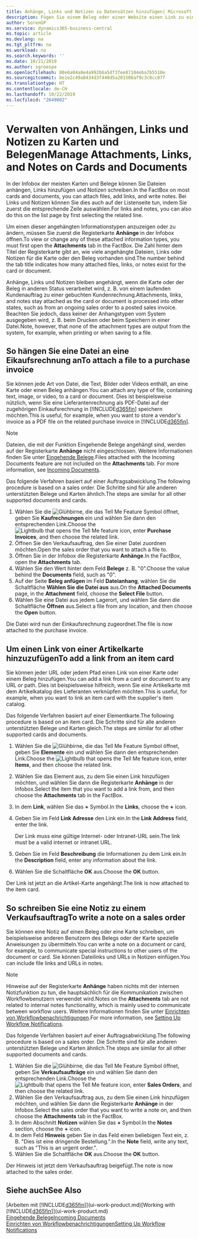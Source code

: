 ```yaml
---
title: Anhänge, Links und Notizen zu Datensätzen hinzufügen| Microsoft Docs
description: Fügen Sie einem Beleg oder einer Website einen Link zu einem bestimmten Datensatz hinzu, beispielsweise zu einer Debitorenkarte oder einem Beleg.
author: SorenGP
ms.service: dynamics365-business-central
ms.topic: article
ms.devlang: na
ms.tgt_pltfrm: na
ms.workload: na
ms.search.keywords: ''
ms.date: 10/21/2019
ms.author: sgroespe
ms.openlocfilehash: 88e6a04a8e4a992b6a5df3fee87104eba7b5510e
ms.sourcegitcommit: be1e2c49a8434d3f440d5a201508af9c3c8cc87f
ms.translationtype: HT
ms.contentlocale: de-CH
ms.lasthandoff: 10/22/2019
ms.locfileid: "2649802"
---
```

# <a name="manage-attachments-links-and-notes-on-cards-and-documents"></a><span data-ttu-id="1ee5f-103">Verwalten von Anhängen, Links und Notizen zu Karten und Belegen</span><span class="sxs-lookup"><span data-stu-id="1ee5f-103">Manage Attachments, Links, and Notes on Cards and Documents</span></span>

<span data-ttu-id="1ee5f-104">In der Infobox der meisten Karten und Belege können Sie Dateien anhängen, Links hinzufügen und Notizen schreiben.</span><span class="sxs-lookup"><span data-stu-id="1ee5f-104">In the FactBox on most cards and documents, you can attach files, add links, and write notes.</span></span> <span data-ttu-id="1ee5f-105">Bei Links und Notizen können Sie dies auch auf der Listenseite tun, indem Sie zuerst die entsprechende Zeile auswählen.</span><span class="sxs-lookup"><span data-stu-id="1ee5f-105">For links and notes, you can also do this on the list page by first selecting the related line.</span></span>

<span data-ttu-id="1ee5f-106">Um einen dieser angehängten Informationstypen anzuzeigen oder zu ändern, müssen Sie zuerst die Registerkarte **Anhänge** in der Infobox öffnen.</span><span class="sxs-lookup"><span data-stu-id="1ee5f-106">To view or change any of these attached information types, you must first open the **Attachments** tab in the FactBox.</span></span> <span data-ttu-id="1ee5f-107">Die Zahl hinter dem Titel der Registerkarte gibt an, wie viele angehängte Dateien, Links oder Notizen für die Karte oder den Beleg vorhanden sind.</span><span class="sxs-lookup"><span data-stu-id="1ee5f-107">The number behind the tab title indicates how many attached files, links, or notes exist for the card or document.</span></span>

<span data-ttu-id="1ee5f-108">Anhänge, Links und Notizen bleiben angehängt, wenn die Karte oder der Beleg in anderen Status verarbeitet wird, z. B. von einem laufenden Kundenauftrag zu einer gebuchten Kundenrechnung.</span><span class="sxs-lookup"><span data-stu-id="1ee5f-108">Attachments, links, and notes stay attached as the card or document is processed into other states, such as from an ongoing sales order to a posted sales invoice.</span></span> <span data-ttu-id="1ee5f-109">Beachten Sie jedoch, dass keiner der Anhangstypen vom System ausgegeben wird, z. B. beim Drucken oder beim Speichern in einer Datei.</span><span class="sxs-lookup"><span data-stu-id="1ee5f-109">Note, however, that none of the attachment types are output from the system, for example, when printing or when saving to a file.</span></span>

## <a name="to-attach-a-file-to-a-purchase-invoice"></a><span data-ttu-id="1ee5f-110">So hängen Sie eine Datei an eine Eikaufsrechnung an</span><span class="sxs-lookup"><span data-stu-id="1ee5f-110">To attach a file to a purchase invoice</span></span>
<span data-ttu-id="1ee5f-111">Sie können jede Art von Datei, die Text, Bilder oder Videos enthält, an eine Karte oder einen Beleg anhängen.</span><span class="sxs-lookup"><span data-stu-id="1ee5f-111">You can attach any type of file, containing text, image, or video, to a card or document.</span></span> <span data-ttu-id="1ee5f-112">Dies ist beispielsweise nützlich, wenn Sie eine Lieferantenrechnung als PDF-Datei auf der zugehörigen Einkaufsrechnung in [!INCLUDE[d365fin](includes/d365fin_md.md)] speichern möchten.</span><span class="sxs-lookup"><span data-stu-id="1ee5f-112">This is useful, for example, when you want to store a vendor's invoice as a PDF file on the related purchase invoice in [!INCLUDE[d365fin](includes/d365fin_md.md)].</span></span>

> [!NOTE]
> <span data-ttu-id="1ee5f-113">Dateien, die mit der Funktion Eingehende Belege angehängt sind, werden auf der Registerkarte **Anhänge** nicht eingeschlossen. Weitere Informationen finden Sie unter [Eingehende Belege](across-income-documents.md).</span><span class="sxs-lookup"><span data-stu-id="1ee5f-113">Files attached with the Incoming Documents feature are not included on the **Attachments** tab. For more information, see [Incoming Documents](across-income-documents.md).</span></span>

<span data-ttu-id="1ee5f-114">Das folgende Verfahren basiert auf einer Auftragsabwicklung.</span><span class="sxs-lookup"><span data-stu-id="1ee5f-114">The following procedure is based on a sales order.</span></span> <span data-ttu-id="1ee5f-115">Die Schritte sind für alle anderen unterstützten Belege und Karten ähnlich.</span><span class="sxs-lookup"><span data-stu-id="1ee5f-115">The steps are similar for all other supported documents and cards.</span></span>

1. <span data-ttu-id="1ee5f-116">Wählen Sie die ![Glühbirne, die das Tell Me Feature](media/ui-search/search_small.png "Tell Me-Funktion") Symbol öffnet, geben Sie **Kaufrechnungen** ein und wählen Sie dann den entsprechenden Link.</span><span class="sxs-lookup"><span data-stu-id="1ee5f-116">Choose the ![Lightbulb that opens the Tell Me feature](media/ui-search/search_small.png "Tell me what you want to do") icon, enter **Purchase Invoices**, and then choose the related link.</span></span>
2. <span data-ttu-id="1ee5f-117">Öffnen Sie den Verkaufsauftrag, den Sie einer Datei zuordnen möchten.</span><span class="sxs-lookup"><span data-stu-id="1ee5f-117">Open the sales order that you want to attach a file to.</span></span>
3. <span data-ttu-id="1ee5f-118">Öffnen Sie in der Infobox die Registerkarte **Anhänge**.</span><span class="sxs-lookup"><span data-stu-id="1ee5f-118">In the FactBox, open the **Attachments** tab.</span></span>
4. <span data-ttu-id="1ee5f-119">Wählen Sie den Wert hinter dem Feld **Belege** z. B. "0".</span><span class="sxs-lookup"><span data-stu-id="1ee5f-119">Choose the value behind the **Documents** field, such as "0".</span></span>
5. <span data-ttu-id="1ee5f-120">Auf der Seite **Beleg anfügen** im Feld **Dateianhang**, wählen Sie die Schaltfläche **Wählen Sie die Datei aus** aus.</span><span class="sxs-lookup"><span data-stu-id="1ee5f-120">On the **Attached Documents** page, in the **Attachment** field, choose the **Select File** button.</span></span>
5. <span data-ttu-id="1ee5f-121">Wählen Sie eine Datei aus jedem Lagerort, und wählen Sie dann die Schaltfläche **Öffnen** aus.</span><span class="sxs-lookup"><span data-stu-id="1ee5f-121">Select a file from any location, and then choose the **Open** button.</span></span>

<span data-ttu-id="1ee5f-122">Die Datei wird nun der Einkaufsrechnung zugeordnet.</span><span class="sxs-lookup"><span data-stu-id="1ee5f-122">The file is now attached to the purchase invoice.</span></span>

## <a name="to-add-a-link-from-an-item-card"></a><span data-ttu-id="1ee5f-123">Um einen Link von einer Artikelkarte hinzuzufügen</span><span class="sxs-lookup"><span data-stu-id="1ee5f-123">To add a link from an item card</span></span>
<span data-ttu-id="1ee5f-124">Sie können jeder URL oder jedem Pfad einen Link von einer Karte oder einem Beleg hinzufügen.</span><span class="sxs-lookup"><span data-stu-id="1ee5f-124">You can add a link from a card or document to any URL or path.</span></span> <span data-ttu-id="1ee5f-125">Dies ist beispielsweise hilfreich, wenn Sie eine Artikelkarte mit dem Artikelkatalog des Lieferanten verknüpfen möchten.</span><span class="sxs-lookup"><span data-stu-id="1ee5f-125">This is useful, for example, when you want to link an item card with the supplier's item catalog.</span></span>

<span data-ttu-id="1ee5f-126">Das folgende Verfahren basiert auf einer Elementkarte.</span><span class="sxs-lookup"><span data-stu-id="1ee5f-126">The following procedure is based on an item card.</span></span> <span data-ttu-id="1ee5f-127">Die Schritte sind für alle anderen unterstützten Belege und Karten gleich.</span><span class="sxs-lookup"><span data-stu-id="1ee5f-127">The steps are similar for all other supported cards and documents.</span></span>

1. <span data-ttu-id="1ee5f-128">Wählen Sie die ![Glühbirne, die das Tell Me Feature](media/ui-search/search_small.png "Tell Me-Funktion") Symbol öffnet, geben Sie **Elemente** ein und wählen Sie dann den entsprechenden Link.</span><span class="sxs-lookup"><span data-stu-id="1ee5f-128">Choose the ![Lightbulb that opens the Tell Me feature](media/ui-search/search_small.png "Tell me what you want to do") icon, enter **Items**, and then choose the related link.</span></span>
2. <span data-ttu-id="1ee5f-129">Wählen Sie das Element aus, zu dem Sie einen Link hinzufügen möchten, und wählen Sie dann die Registerkarte **Anhänge** in der Infobox.</span><span class="sxs-lookup"><span data-stu-id="1ee5f-129">Select the item that you want to add a link from, and then choose the **Attachments** tab in the FactBox.</span></span>
3. <span data-ttu-id="1ee5f-130">In dem **Link**, wählen Sie das **+** Symbol.</span><span class="sxs-lookup"><span data-stu-id="1ee5f-130">In the **Links**, choose the **+** icon.</span></span>
4. <span data-ttu-id="1ee5f-131">Geben Sie im Feld **Link Adresse** den Link ein.</span><span class="sxs-lookup"><span data-stu-id="1ee5f-131">In the **Link Address** field, enter the link.</span></span>

    <span data-ttu-id="1ee5f-132">Der Link muss eine gültige Internet- oder Intranet-URL sein.</span><span class="sxs-lookup"><span data-stu-id="1ee5f-132">The link must be a valid internet or intranet URL.</span></span>

5. <span data-ttu-id="1ee5f-133">Geben Sie im Feld **Beschreibung** die Informationen zu dem Link ein.</span><span class="sxs-lookup"><span data-stu-id="1ee5f-133">In the **Description** field, enter any information about the link.</span></span>  
6. <span data-ttu-id="1ee5f-134">Wählen Sie die Schaltfläche **OK** aus.</span><span class="sxs-lookup"><span data-stu-id="1ee5f-134">Choose the **OK** button.</span></span>

<span data-ttu-id="1ee5f-135">Der Link ist jetzt an die Artikel-Karte angehängt.</span><span class="sxs-lookup"><span data-stu-id="1ee5f-135">The link is now attached to the item card.</span></span>  

## <a name="to-write-a-note-on-a-sales-order"></a><span data-ttu-id="1ee5f-136">So schreiben Sie eine Notiz zu einem Verkaufsauftrag</span><span class="sxs-lookup"><span data-stu-id="1ee5f-136">To write a note on a sales order</span></span>
<span data-ttu-id="1ee5f-137">Sie können eine Notiz auf einen Beleg oder eine Karte schreiben, um beispielsweise anderen Benutzern des Belegs oder der Karte spezielle Anweisungen zu übermitteln.</span><span class="sxs-lookup"><span data-stu-id="1ee5f-137">You can write a note on a document or card, for example, to communicate special instructions to other users of the document or card.</span></span> <span data-ttu-id="1ee5f-138">Sie können Dateilinks und URLs in Notizen einfügen.</span><span class="sxs-lookup"><span data-stu-id="1ee5f-138">You can include file links and URLs in notes.</span></span>

> [!NOTE]
> <span data-ttu-id="1ee5f-139">Hinweise auf der Registerkarte **Anhänge** haben nichts mit der internen Notizfunktion zu tun, die hauptsächlich für die Kommunikation zwischen Workflowbenutzern verwendet wird.</span><span class="sxs-lookup"><span data-stu-id="1ee5f-139">Notes on the **Attachments** tab are not related to internal notes functionality, which is mainly used to communicate between workflow users.</span></span> <span data-ttu-id="1ee5f-140">Weitere Informationen finden Sie unter  [Einrichten von Workflowbenachrichtigungen](across-setting-up-workflow-notifications.md).</span><span class="sxs-lookup"><span data-stu-id="1ee5f-140">For more information, see [Setting Up Workflow Notifications](across-setting-up-workflow-notifications.md).</span></span>

<span data-ttu-id="1ee5f-141">Das folgende Verfahren basiert auf einer Auftragsabwicklung.</span><span class="sxs-lookup"><span data-stu-id="1ee5f-141">The following procedure is based on a sales order.</span></span> <span data-ttu-id="1ee5f-142">Die Schritte sind für alle anderen unterstützten Belege und Karten ähnlich.</span><span class="sxs-lookup"><span data-stu-id="1ee5f-142">The steps are similar for all other supported documents and cards.</span></span>

1. <span data-ttu-id="1ee5f-143">Wählen Sie die ![Glühbirne, die das Tell Me Feature](media/ui-search/search_small.png "Tell Me-Funktion") Symbol öffnet, geben Sie **Verkaufsaufträge** ein und wählen Sie dann den entsprechenden Link.</span><span class="sxs-lookup"><span data-stu-id="1ee5f-143">Choose the ![Lightbulb that opens the Tell Me feature](media/ui-search/search_small.png "Tell me what you want to do") icon, enter **Sales Orders**, and then choose the related link.</span></span>
2. <span data-ttu-id="1ee5f-144">Wählen Sie den Verkaufsauftrag aus, zu dem Sie einen Link hinzufügen möchten, und wählen Sie dann die Registerkarte **Anhänge** in der Infobox.</span><span class="sxs-lookup"><span data-stu-id="1ee5f-144">Select the sales order that you want to write a note on, and then choose the **Attachments** tab in the FactBox.</span></span>
3. <span data-ttu-id="1ee5f-145">In dem Abschnitt **Notizen** wählen Sie das **+** Symbol.</span><span class="sxs-lookup"><span data-stu-id="1ee5f-145">In the **Notes** section, choose the **+** icon.</span></span>
4. <span data-ttu-id="1ee5f-146">In dem Feld **Hinweis** geben Sie in das Feld einen beliebigen Text ein, z. B. "Dies ist eine dringende Bestellung.".</span><span class="sxs-lookup"><span data-stu-id="1ee5f-146">In the **Note** field, write any text, such as "This is an urgent order.".</span></span>
5. <span data-ttu-id="1ee5f-147">Wählen Sie die Schaltfläche **OK** aus.</span><span class="sxs-lookup"><span data-stu-id="1ee5f-147">Choose the **OK** button.</span></span>

<span data-ttu-id="1ee5f-148">Der Hinweis ist jetzt dem Verkaufsauftrag beigefügt.</span><span class="sxs-lookup"><span data-stu-id="1ee5f-148">The note is now attached to the sales order.</span></span>

## <a name="see-also"></a><span data-ttu-id="1ee5f-149">Siehe auch</span><span class="sxs-lookup"><span data-stu-id="1ee5f-149">See Also</span></span>  
<span data-ttu-id="1ee5f-150">[Arbeiten mit [!INCLUDE[d365fin](includes/d365fin_md.md)]](ui-work-product.md)</span><span class="sxs-lookup"><span data-stu-id="1ee5f-150">[Working with [!INCLUDE[d365fin](includes/d365fin_md.md)]](ui-work-product.md)</span></span>  
[<span data-ttu-id="1ee5f-151">Eingehende Belege</span><span class="sxs-lookup"><span data-stu-id="1ee5f-151">Incoming Documents</span></span>](across-income-documents.md)  
[<span data-ttu-id="1ee5f-152">Einrichten von Workflowbenachrichtigungen</span><span class="sxs-lookup"><span data-stu-id="1ee5f-152">Setting Up Workflow Notifications</span></span>](across-setting-up-workflow-notifications.md)  
